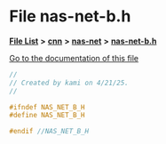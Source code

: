 

# File nas-net-b.h

[**File List**](files.md) **>** [**cnn**](dir_40be95ab8912b8deac694fbe2f8f2654.md) **>** [**nas-net**](dir_bae22fedf60f254e94c1517ab3741a15.md) **>** [**nas-net-b.h**](nas-net-b_8h.md)

[Go to the documentation of this file](nas-net-b_8h.md)


```C++
//
// Created by kami on 4/21/25.
//

#ifndef NAS_NET_B_H
#define NAS_NET_B_H

#endif //NAS_NET_B_H
```


